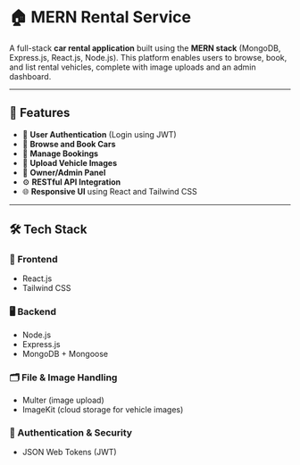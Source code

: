# 🏠 MERN Rental Service

A full-stack **car rental application** built using the **MERN stack** (MongoDB, Express.js, React.js, Node.js). This platform enables users to browse, book, and list rental vehicles, complete with image uploads and an admin dashboard.

---

## 🚀 Features

- 🔐 **User Authentication** (Login using JWT)
- 🚗 **Browse and Book Cars**
- 🧾 **Manage Bookings**
- 📸 **Upload Vehicle Images**
- 👤 **Owner/Admin Panel**
- ⚙️ **RESTful API Integration**
- 🌐 **Responsive UI** using React and Tailwind CSS

---

## 🛠️ Tech Stack

### 🧩 Frontend
- React.js
- Tailwind CSS

### 🖥️ Backend
- Node.js
- Express.js
- MongoDB + Mongoose

### 🗂️ File & Image Handling
- Multer (image upload)
- ImageKit (cloud storage for vehicle images)

### 🔐 Authentication & Security
- JSON Web Tokens (JWT)

